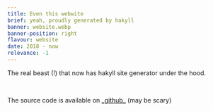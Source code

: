 ```yaml
---
title: Even this webwite
brief: yeah, proudly generated by hakyll
banner: website.webp
banner-position: right
flavour: website
date: 2018 - now
relevance: -1
---
```


The real beast (!) that now has hakyll site generator under the hood.

<br />

The source code is available on [\_github\_](https://github.com/danielpancake/danielpancake.github.io) (may be scary)